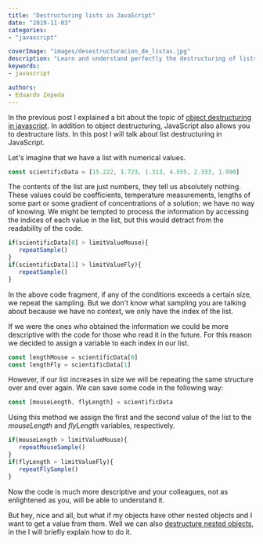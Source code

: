 ```yaml
---
title: "Destructuring lists in JavaScript"
date: "2019-11-03"
categories:
- "javascript"

coverImage: "images/desestructuracion_de_listas.jpg"
description: "Learn and understand perfectly the destructuring of lists in javascript. In this post I explain the topic with examples."
keywords:
- javascript

authors:
- Eduardo Zepeda
---
```


In the previous post I explained a bit about the topic of [object destructuring in javascript](/destructuring-variables-in-javascript/). In addition to object destructuring, JavaScript also allows you to destructure lists. In this post I will talk about list destructuring in JavaScript.

Let's imagine that we have a list with numerical values.

```javascript
const scientificData = [15.222, 1.723, 1.313, 4.555, 2.333, 1.990]
```

The contents of the list are just numbers, they tell us absolutely nothing. These values could be coefficients, temperature measurements, lengths of some part or some gradient of concentrations of a solution; we have no way of knowing. We might be tempted to process the information by accessing the indices of each value in the list, but this would detract from the readability of the code.

```javascript
if(scientificData[0] > limitValueMouse){
   repeatSample()
}
if(scientificData[1] > limitValueFly){
   repeatSample()
}
```

In the above code fragment, if any of the conditions exceeds a certain size, we repeat the sampling. But we don't know what sampling you are talking about because we have no context, we only have the index of the list.

If we were the ones who obtained the information we could be more descriptive with the code for those who read it in the future. For this reason we decided to assign a variable to each index in our list.

```javascript
const lengthMouse = scientificData[0]
const lengthFly = scientificData[1]
```

However, if our list increases in size we will be repeating the same structure over and over again. We can save some code in the following way:

```javascript
const [mouseLength, flyLength] = scientificData
```

Using this method we assign the first and the second value of the list to the _mouseLength_ and _flyLength_ variables, respectively.

```javascript
if(mouseLength > limitValueMouse){
   repeatMouseSample()
}
if(flyLength > limitValueFly){
   repeatFlySample()
}
```

Now the code is much more descriptive and your colleagues, not as enlightened as you, will be able to understand it.

But hey, nice and all, but what if my objects have other nested objects and I want to get a value from them. Well we can also [destructure nested objects](/destruct-nested-objects-destructuring/), in the I will briefly explain how to do it.
